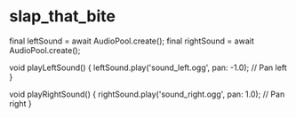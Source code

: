# slap_that_bite

final leftSound = await AudioPool.create();
final rightSound = await AudioPool.create();

void playLeftSound() {
  leftSound.play('sound_left.ogg', pan: -1.0); // Pan left
}

void playRightSound() {
  rightSound.play('sound_right.ogg', pan: 1.0); // Pan right
}